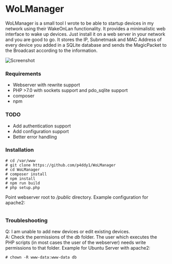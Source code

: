# WoLManager

WoLManager is a small tool I wrote to be able to startup devices in my network using their WakeOnLan functionality.
It provides a minimalistic web interface to wake up devices. Just install it on a web server in your network and you are good to go.
It stores the IP, Subnetmask and MAC Address of every device you added in a SQLite database and sends the MagicPacket to the Broadcast
according to the information.

![Screenshot](http://hothead.lpnw.de/wolmanager.jpg)

### Requirements

* Webserver with rewrite support
* PHP >7.0 with sockets support and pdo_sqlite support
* composer
* npm

### TODO

* Add authentication support
* Add configuration support 
* Better error handling

### Installation
```
# cd /var/www
# git clone https://github.com/p4ddy1/WoLManager
# cd WoLManager
# composer install
# npm install
# npm run build
# php setup.php
```

Point webserver root to _/public_ directory. Example configuration for apache2:
```

```

### Troubleshooting

Q: I am unable to add new devices or edit existing devices.  
A: Check the permissions of the _db_ folder. The user which executes the PHP scripts (in most cases the user of the webserver)
needs write permissions to that folder. Example for Ubuntu Server with apache2:
```
# chown -R www-data:www-data db
```